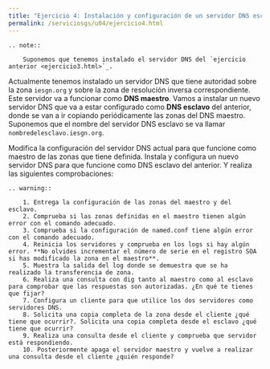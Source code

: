 ```yaml
---
title: "Ejercicio 4: Instalación y configuración de un servidor DNS esclavo"
permalink: /serviciosgs/u04/ejercicio4.html
---
```


```eval_rst
.. note::

	Suponemos que tenemos instalado el servidor DNS del `ejercicio anterior <ejercicio3.html>`_.
```

Actualmente tenemos instalado un servidor DNS que tiene autoridad sobre la zona ``iesgn.org`` y sobre la zona de resolución inversa correspondiente. Este servidor va a funcionar como **DNS maestro**. Vamos a instalar un nuevo servidor DNS que va a estar configurado como **DNS esclavo** del anterior, donde se van a ir copiando periódicamente las zonas del DNS maestro. Suponemos que el nombre del servidor DNS esclavo se va llamar ``nombredelesclavo.iesgn.org``.

Modifica la configuración del servidor DNS actual para que funcione como maestro de las zonas que tiene definida. Instala y configura un nuevo servidor DNS para que funcione como DNS esclavo del anterior. Y realiza las siguientes comprobaciones:

```eval_rst
.. warning::

	1. Entrega la configuración de las zonas del maestro y del esclavo.
	2. Comprueba si las zonas definidas en el maestro tienen algún error con el comando adecuado.
	3. Comprueba si la configuración de named.conf tiene algún error con el comando adecuado.
	4. Reinicia los servidores y comprueba en los logs si hay algún error. **No olvides incrementar el número de serie en el registro SOA si has modificado la zona en el maestro**.
	5. Muestra la salida del log donde se demuestra que se ha realizado la transferencia de zona.
	6. Realiza una consulta con dig tanto al maestro como al esclavo para comprobar que las respuestas son autorizadas. ¿En qué te tienes que fijar?
	7. Configura un cliente para que utilice los dos servidores como servidores DNS.
	8. Solicita una copia completa de la zona desde el cliente ¿qué tiene que ocurrir?. Solicita una copia completa desde el esclavo ¿qué tiene que ocurrir?
	9. Realiza una consulta desde el cliente y comprueba que servidor está respondiendo.
	10. Posteriormente apaga el servidor maestro y vuelve a realizar una consulta desde el cliente ¿quién responde?
```